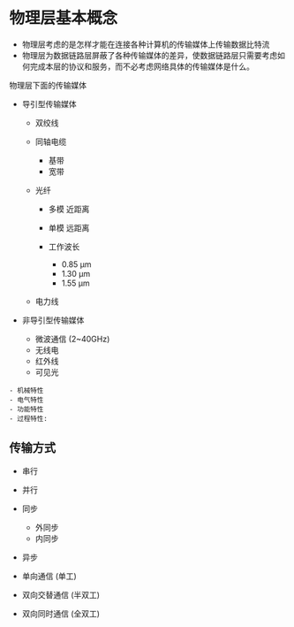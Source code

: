 # 物理层基本概念

- 物理层考虑的是怎样才能在连接各种计算机的传输媒体上传输数据比特流
- 物理层为数据链路层屏蔽了各种传输媒体的差异，使数据链路层只需要考虑如何完成本层的协议和服务，而不必考虑网络具体的传输媒体是什么。

物理层下面的传输媒体

- 导引型传输媒体
    - 双绞线
        
    - 同轴电缆
        - 基带
        - 宽带
    - 光纤
        - 多模 近距离
        - 单模 远距离

        - 工作波长
            - 0.85 μm
            - 1.30 μm
            - 1.55 μm
    - 电力线
     
- 非导引型传输媒体
    - 微波通信 (2~40GHz)
    - 无线电
    - 红外线
    - 可见光

```ad-note title: 物理层协议的主要任务      
- 机械特性
- 电气特性
- 功能特性
- 过程特性: 
```
## 传输方式

- 串行
- 并行

- 同步
    - 外同步
    - 内同步
- 异步

- 单向通信 (单工)
- 双向交替通信 (半双工)
- 双向同时通信 (全双工)


